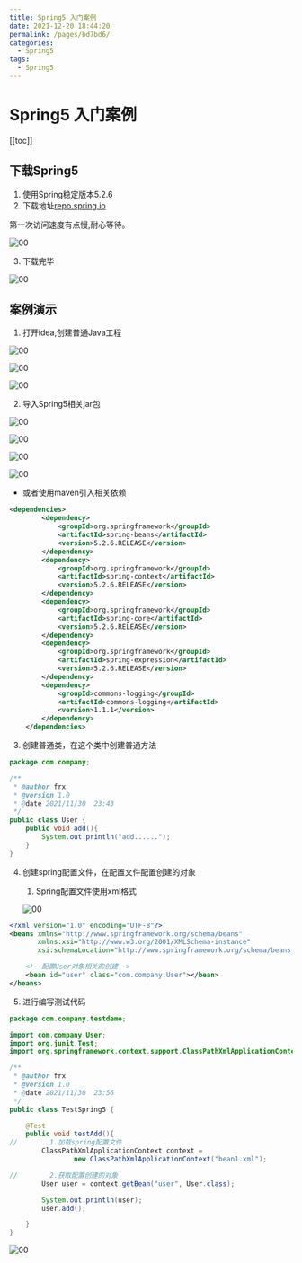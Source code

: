 ```yaml
---
title: Spring5 入门案例
date: 2021-12-20 18:44:20
permalink: /pages/bd7bd6/
categories:
  - Spring5
tags:
  - Spring5
---
```

# Spring5 入门案例

[[toc]]

## 下载Spring5

1. 使用Spring稳定版本5.2.6
2. 下载地址[repo.spring.io](https://repo.spring.io/ui/native/release/org/springframework/spring/)

第一次访问速度有点慢,耐心等待。

![00](https://fastly.jsdelivr.net/gh/xustudyxu/image-hosting@master/studynotes/Spring5/images/01/01.png)

3. 下载完毕

![00](https://fastly.jsdelivr.net/gh/xustudyxu/image-hosting@master/studynotes/Spring5/images/01/02.png)

## 案例演示

1. 打开idea,创建普通Java工程

![00](https://fastly.jsdelivr.net/gh/xustudyxu/image-hosting@master/studynotes/Spring5/images/01/03.png)

![00](https://fastly.jsdelivr.net/gh/xustudyxu/image-hosting@master/studynotes/Spring5/images/01/04.png)

![00](https://fastly.jsdelivr.net/gh/xustudyxu/image-hosting@master/studynotes/Spring5/images/01/05.png)

2. 导入Spring5相关jar包

![00](https://fastly.jsdelivr.net/gh/xustudyxu/image-hosting@master/studynotes/Spring5/images/01/06.png)

![00](https://fastly.jsdelivr.net/gh/xustudyxu/image-hosting@master/studynotes/Spring5/images/01/07.png)

![00](https://fastly.jsdelivr.net/gh/xustudyxu/image-hosting@master/studynotes/Spring5/images/01/08.png)

![00](https://fastly.jsdelivr.net/gh/xustudyxu/image-hosting@master/studynotes/Spring5/images/01/09.png)

+ 或者使用maven引入相关依赖

```xml
<dependencies>
        <dependency>
            <groupId>org.springframework</groupId>
            <artifactId>spring-beans</artifactId>
            <version>5.2.6.RELEASE</version>
        </dependency>
        <dependency>
            <groupId>org.springframework</groupId>
            <artifactId>spring-context</artifactId>
            <version>5.2.6.RELEASE</version>
        </dependency>
        <dependency>
            <groupId>org.springframework</groupId>
            <artifactId>spring-core</artifactId>
            <version>5.2.6.RELEASE</version>
        </dependency>
        <dependency>
            <groupId>org.springframework</groupId>
            <artifactId>spring-expression</artifactId>
            <version>5.2.6.RELEASE</version>
        </dependency>
        <dependency>
            <groupId>commons-logging</groupId>
            <artifactId>commons-logging</artifactId>
            <version>1.1.1</version>
        </dependency>
    </dependencies>
```

3. 创建普通类，在这个类中创建普通方法

```java
package com.company;

/**
 * @author frx
 * @version 1.0
 * @date 2021/11/30  23:43
 */
public class User {
    public void add(){
        System.out.println("add......");
    }
}

```

4. 创建spring配置文件，在配置文件配置创建的对象

   1. Spring配置文件使用xml格式

   ![00](https://fastly.jsdelivr.net/gh/xustudyxu/image-hosting@master/studynotes/Spring5/images/01/10.png)

```xml
<?xml version="1.0" encoding="UTF-8"?>
<beans xmlns="http://www.springframework.org/schema/beans"
       xmlns:xsi="http://www.w3.org/2001/XMLSchema-instance"
       xsi:schemaLocation="http://www.springframework.org/schema/beans http://www.springframework.org/schema/beans/spring-beans.xsd">

    <!--配置User对象相关的创建-->
    <bean id="user" class="com.company.User"></bean>
</beans>
```

5. 进行编写测试代码

```java
package com.company.testdemo;

import com.company.User;
import org.junit.Test;
import org.springframework.context.support.ClassPathXmlApplicationContext;

/**
 * @author frx
 * @version 1.0
 * @date 2021/11/30  23:56
 */
public class TestSpring5 {

    @Test
    public void testAdd(){
//        1.加载spring配置文件
        ClassPathXmlApplicationContext context =
                new ClassPathXmlApplicationContext("bean1.xml");

//        2.获取配置创建的对象
        User user = context.getBean("user", User.class);

        System.out.println(user);
        user.add();

    }
}

```

![00](https://fastly.jsdelivr.net/gh/xustudyxu/image-hosting@master/studynotes/Spring5/images/01/11.png)

